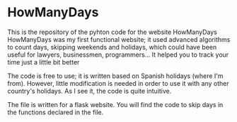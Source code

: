 # HowManyDays
This is the repository of the pyhton code for the website HowManyDays
HowManyDays was my first functional website; it used advanced algorithms to count days, skipping weekends and holidays, which could have been useful for lawyers, businessmen, programmers...
It helped you to track your time just a little bit better

The code is free to use; it is written based on Spanish holidays (where I'm from). However, little modification is needed in order to use it with any other country's holidays. As I see it, the code is quite intuitive. 

The file is written for a flask website. You will find the code to skip days in the functions declared in the file. 
